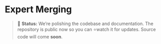# Expert Merging

> 📢 **Status:** We’re polishing the codebase and documentation. The repository is public now so you can ⭐️watch it for updates. Source code will come **soon**.
